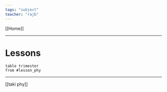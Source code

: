 ```yaml
---
tags: "subject"
teacher: "rajb"
---
```

[[Home]]

---
# Lessons
```dataview
table trimester
from #lesson_phy
```

---
[[taki phy]]